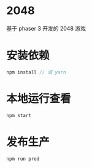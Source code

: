 # 2048
基于 phaser 3 开发的 2048 游戏

# 安装依赖
```javascript
npm install // 或 yarn
```

# 本地运行查看
```javascript
npm start
```

# 发布生产
```javascript
npm run prod
```
